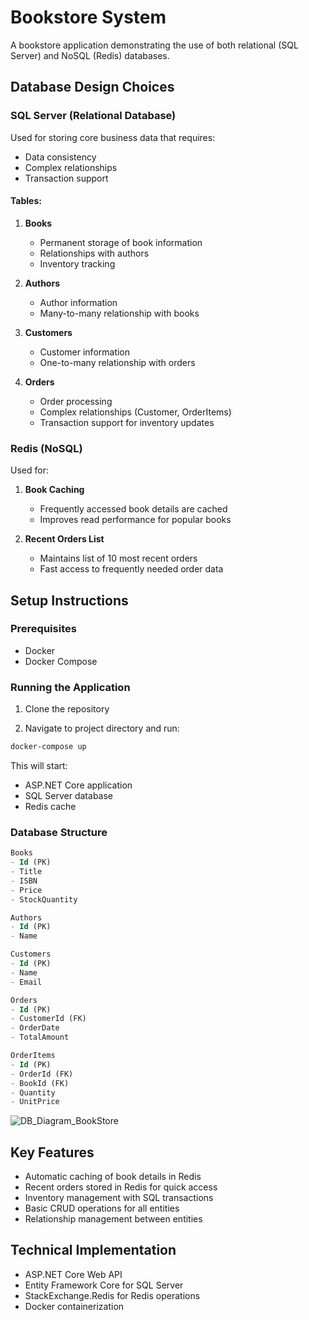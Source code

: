 # Bookstore System

A bookstore application demonstrating the use of both relational (SQL Server) and NoSQL (Redis) databases.

## Database Design Choices

### SQL Server (Relational Database)
Used for storing core business data that requires:
- Data consistency
- Complex relationships
- Transaction support

#### Tables:
1. **Books**
   - Permanent storage of book information
   - Relationships with authors
   - Inventory tracking

2. **Authors**
   - Author information
   - Many-to-many relationship with books

3. **Customers**
   - Customer information
   - One-to-many relationship with orders

4. **Orders**
   - Order processing
   - Complex relationships (Customer, OrderItems)
   - Transaction support for inventory updates

### Redis (NoSQL)
Used for:
1. **Book Caching**
   - Frequently accessed book details are cached
   - Improves read performance for popular books

2. **Recent Orders List**
   - Maintains list of 10 most recent orders
   - Fast access to frequently needed order data

## Setup Instructions

### Prerequisites
- Docker
- Docker Compose

### Running the Application

1. Clone the repository

2. Navigate to project directory and run:
```bash
docker-compose up
```

This will start:
- ASP.NET Core application
- SQL Server database
- Redis cache

### Database Structure

```sql
Books
- Id (PK)
- Title
- ISBN
- Price
- StockQuantity

Authors
- Id (PK)
- Name

Customers
- Id (PK)
- Name
- Email

Orders
- Id (PK)
- CustomerId (FK)
- OrderDate
- TotalAmount

OrderItems
- Id (PK)
- OrderId (FK)
- BookId (FK)
- Quantity
- UnitPrice
```

![DB_Diagram_BookStore](https://github.com/user-attachments/assets/c2aeebe4-0ff0-4061-8801-eaa43bd3fff5)


## Key Features
- Automatic caching of book details in Redis
- Recent orders stored in Redis for quick access
- Inventory management with SQL transactions
- Basic CRUD operations for all entities
- Relationship management between entities

## Technical Implementation
- ASP.NET Core Web API
- Entity Framework Core for SQL Server
- StackExchange.Redis for Redis operations
- Docker containerization
